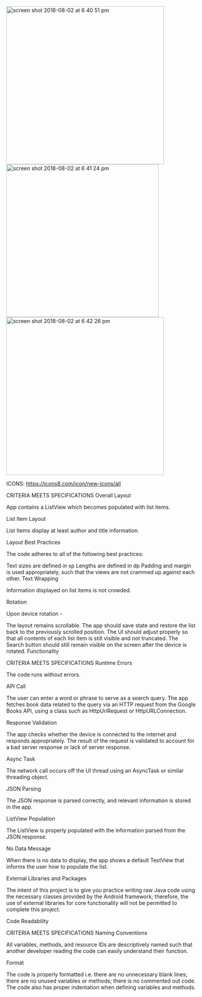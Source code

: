 
<img width="418" alt="screen shot 2018-08-02 at 6 40 51 pm" src="https://user-images.githubusercontent.com/25735215/43626591-5dcabd4c-96a7-11e8-838f-37bee05b0cfd.png">

<img width="404" alt="screen shot 2018-08-02 at 6 41 24 pm" src="https://user-images.githubusercontent.com/25735215/43627513-8bb1db60-96ab-11e8-9635-2d9bd53789f8.png">

<img width="418" alt="screen shot 2018-08-02 at 6 42 26 pm" src="https://user-images.githubusercontent.com/25735215/43627514-8bc6f900-96ab-11e8-9037-5fad709b6b63.png">

ICONS: https://icons8.com/icon/new-icons/all


CRITERIA
MEETS SPECIFICATIONS
Overall Layout

App contains a ListView which becomes populated with list items.

List Item Layout

List Items display at least author and title information.

Layout Best Practices

The code adheres to all of the following best practices:

Text sizes are defined in sp
Lengths are defined in dp
Padding and margin is used appropriately, such that the views are not crammed up against each other.
Text Wrapping

Information displayed on list items is not crowded.

Rotation

Upon device rotation -

The layout remains scrollable.
The app should save state and restore the list back to the previously scrolled position.
The UI should adjust properly so that all contents of each list item is still visible and not truncated.
The Search button should still remain visible on the screen after the device is rotated.
Functionality

CRITERIA
MEETS SPECIFICATIONS
Runtime Errors

The code runs without errors.

API Call

The user can enter a word or phrase to serve as a search query. The app fetches book data related to the query via an HTTP request from the Google Books API, using a class such as HttpUriRequest or HttpURLConnection.

Response Validation

The app checks whether the device is connected to the internet and responds appropriately. The result of the request is validated to account for a bad server response or lack of server response.

Async Task

The network call occurs off the UI thread using an AsyncTask or similar threading object.

JSON Parsing

The JSON response is parsed correctly, and relevant information is stored in the app.

ListView Population

The ListView is properly populated with the information parsed from the JSON response.

No Data Message

When there is no data to display, the app shows a default TextView that informs the user how to populate the list.

External Libraries and Packages

The intent of this project is to give you practice writing raw Java code using the necessary classes provided by the Android framework; therefore, the use of external libraries for core functionality will not be permitted to complete this project.

Code Readability

CRITERIA
MEETS SPECIFICATIONS
Naming Conventions

All variables, methods, and resource IDs are descriptively named such that another developer reading the code can easily understand their function.

Format

The code is properly formatted i.e. there are no unnecessary blank lines; there are no unused variables or methods; there is no commented out code.
The code also has proper indentation when defining variables and methods.

